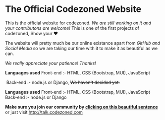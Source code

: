 # The Official Codezoned Website

 This is the official website for codezoned. *We are still working on it and your contributons are welcome!*
 This is one of the first projects of codezoned, Show your ❤️

The website will pretty much be our online existance apart from *GitHub and Social Media* so we are taking our time with it to make it as beautiful as we can. 

*We really appreciate your patience! Thanks!*

 **Languages used**
  Front-end :- HTML, CSS (Bootstrap, MUI), JavaScript

  Back-end :- node.js or Django,  ~~We haven't decided yet.~~

 **Languages used**
  Front-end :- HTML, CSS (Bootstrap, MUI), JavaScript
  Back-end :- node.js or Django

 **Make sure you join our community by [clicking on this beautiful sentence](talk.codezoned.com)**
 or just visit http://talk.codezoned.com
